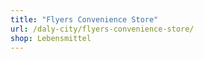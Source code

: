```yaml
---
title: "Flyers Convenience Store"
url: /daly-city/flyers-convenience-store/
shop: Lebensmittel
---
```

